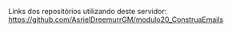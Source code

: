 Links dos repositórios utilizando deste servidor:
https://github.com/AsrielDreemurrGM/modulo20_ConstruaEmails
